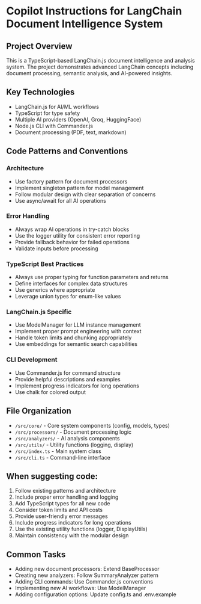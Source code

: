 # Copilot Instructions for LangChain Document Intelligence System

<!-- Use this file to provide workspace-specific custom instructions to Copilot. For more details, visit https://code.visualstudio.com/docs/copilot/copilot-customization#_use-a-githubcopilotinstructionsmd-file -->

## Project Overview
This is a TypeScript-based LangChain.js document intelligence and analysis system. The project demonstrates advanced LangChain concepts including document processing, semantic analysis, and AI-powered insights.

## Key Technologies
- LangChain.js for AI/ML workflows
- TypeScript for type safety
- Multiple AI providers (OpenAI, Groq, HuggingFace)
- Node.js CLI with Commander.js
- Document processing (PDF, text, markdown)

## Code Patterns and Conventions

### Architecture
- Use factory pattern for document processors
- Implement singleton pattern for model management
- Follow modular design with clear separation of concerns
- Use async/await for all AI operations

### Error Handling
- Always wrap AI operations in try-catch blocks
- Use the logger utility for consistent error reporting
- Provide fallback behavior for failed operations
- Validate inputs before processing

### TypeScript Best Practices
- Always use proper typing for function parameters and returns
- Define interfaces for complex data structures
- Use generics where appropriate
- Leverage union types for enum-like values

### LangChain.js Specific
- Use ModelManager for LLM instance management
- Implement proper prompt engineering with context
- Handle token limits and chunking appropriately
- Use embeddings for semantic search capabilities

### CLI Development
- Use Commander.js for command structure
- Provide helpful descriptions and examples
- Implement progress indicators for long operations
- Use chalk for colored output

## File Organization
- `/src/core/` - Core system components (config, models, types)
- `/src/processors/` - Document processing logic
- `/src/analyzers/` - AI analysis components
- `/src/utils/` - Utility functions (logging, display)
- `/src/index.ts` - Main system class
- `/src/cli.ts` - Command-line interface

## When suggesting code:
1. Follow existing patterns and architecture
2. Include proper error handling and logging
3. Add TypeScript types for all new code
4. Consider token limits and API costs
5. Provide user-friendly error messages
6. Include progress indicators for long operations
7. Use the existing utility functions (logger, DisplayUtils)
8. Maintain consistency with the modular design

## Common Tasks
- Adding new document processors: Extend BaseProcessor
- Creating new analyzers: Follow SummaryAnalyzer pattern
- Adding CLI commands: Use Commander.js conventions
- Implementing new AI workflows: Use ModelManager
- Adding configuration options: Update config.ts and .env.example
